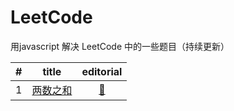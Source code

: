 # LeetCode
用javascript 解决 LeetCode 中的一些题目（持续更新）

| #   | title | editorial  |
| :-: | ----- |    :--:    |
| 1 | [两数之和](https://github.com/snayan/LeetCode/blob/master/Algorithms/two-sum.js) | [:book:](https://leetcode-cn.com/articles/two-sum/) |

